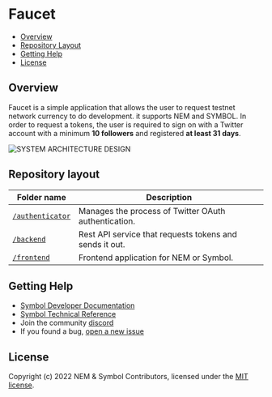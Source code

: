 # Faucet

- [Overview](#overview)
- [Repository Layout](#repository-layout)
- [Getting Help](#getting-help)
- [License](#license)

## Overview

Faucet is a simple application that allows the user to request testnet network currency to do development. it supports NEM and SYMBOL. In order to request a tokens, the user is required to sign on with a Twitter account with a minimum **10 followers** and registered **at least 31 days**.

![SYSTEM ARCHITECTURE DESIGN](https://symbolblog.com/wp-content/uploads/2022/12/Picture-1.png)

## Repository layout

| Folder name | Description |
| -------------|--------------|
| [`/authenticator`](authenticator/) | Manages the process of Twitter OAuth authentication. |
| [`/backend`](backend/) | Rest API service that requests tokens and sends it out. |
| [`/frontend`](frontend/) | Frontend application for NEM or Symbol. |

## Getting Help

- [Symbol Developer Documentation][developer documentation]
- [Symbol Technical Reference][technical reference]
- Join the community [discord][discord]
- If you found a bug, [open a new issue][issues]

## License

Copyright (c) 2022 NEM & Symbol Contributors, licensed under the [MIT license](LICENSE).

[developer documentation]: https://docs.symbolplatform.com/
[discord]: https://discord.gg/fjkWXyf
[issues]: https://github.com/symbol/faucet/issues
[technical reference]: https://symbol.github.io/symbol-technicalref/main.pdf